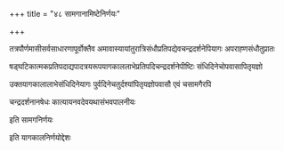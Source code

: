 +++
title = "४८ सामगानामिष्टेनिर्णयः"

+++

तत्रपौर्णमासीसर्वसाधारणापूर्वोक्तैव अमावास्यायांतुरात्रिसंधौप्रतिपद्येवचन्द्रदर्शनेपियागः अपराह्‍णसंधौतुप्रातः

षड्‍घटिकात्मकप्रतिपदाद्यपादत्रयरूपयागकाललाभेप्रतिपदिचन्द्रदर्शनेपीष्टिः संधिदिनेचोपवासापितृयज्ञो

उक्तयागकालालाभेसंधिदिनेयागः पुर्वदिनेचतुर्दश्यांपितृयज्ञोपवासौ एवं चसामगैरपि

चन्द्रदर्शनानषेधः कात्यायनवदेवयथासंभवपालनीयः

इति सामगनिर्णयः

इति यागकालनिर्णयोद्देशः
